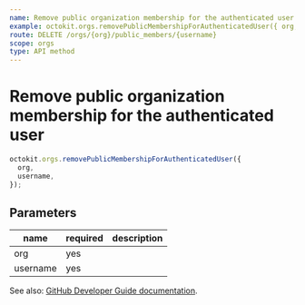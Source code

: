 ```yaml
---
name: Remove public organization membership for the authenticated user
example: octokit.orgs.removePublicMembershipForAuthenticatedUser({ org, username })
route: DELETE /orgs/{org}/public_members/{username}
scope: orgs
type: API method
---
```


# Remove public organization membership for the authenticated user

```js
octokit.orgs.removePublicMembershipForAuthenticatedUser({
  org,
  username,
});
```

## Parameters

<table>
  <thead>
    <tr>
      <th>name</th>
      <th>required</th>
      <th>description</th>
    </tr>
  </thead>
  <tbody>
    <tr><td>org</td><td>yes</td><td>

</td></tr>
<tr><td>username</td><td>yes</td><td>

</td></tr>
  </tbody>
</table>

See also: [GitHub Developer Guide documentation](https://developer.github.com/v3/orgs/members/#remove-public-organization-membership-for-the-authenticated-user).
